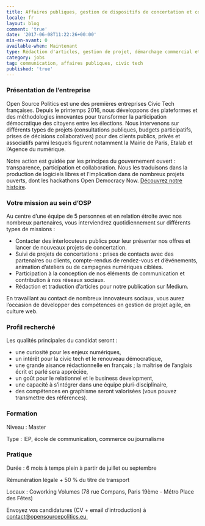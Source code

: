 ```yaml
---
title: Affaires publiques, gestion de dispositifs de concertation et communication
locale: fr
layout: blog
comment: 'true'
date: '2017-06-08T11:22:26+00:00'
mis-en-avant: 0
available-when: Maintenant
type: Rédaction d'articles, gestion de projet, démarchage commercial etc.
category: jobs
tag: communication, affaires publiques, civic tech
published: 'true'
---
```



### Présentation de l’entreprise

Open Source Politics est une des premières entreprises Civic Tech françaises. Depuis le printemps 2016, nous développons des plateformes et des méthodologies innovantes pour transformer la participation démocratique des citoyens entre les élections. Nous intervenons sur différents types de projets (consultations publiques, budgets participatifs, prises de décisions collaboratives) pour des clients publics, privés et associatifs parmi lesquels figurent notamment la Mairie de Paris, Etalab et l’Agence du numérique.

Notre action est guidée par les principes du gouvernement ouvert : transparence, participation et collaboration. Nous les traduisons dans la production de logiciels libres et l’implication dans de nombreux projets ouverts, dont les hackathons Open Democracy Now. [Découvrez notre histoire](https://medium.com/open-source-politics/notre-histoire-c61bbec90334#.bmus5b392).

### Votre mission au sein d’OSP

Au centre d’une équipe de 5 personnes et en relation étroite avec nos nombreux partenaires, vous interviendrez quotidiennement sur différents types de missions :

* Contacter des interlocuteurs publics pour leur présenter nos offres et lancer de nouveaux projets de concertation.
* Suivi de projets de concertations : prises de contacts avec des partenaires ou clients, compte-rendus de rendez-vous et d’événements, animation d’ateliers ou de campagnes numériques ciblées.
* Participation à la conception de nos éléments de communication et contribution à nos réseaux sociaux.
* Rédaction et traduction d’articles pour notre publication sur Medium.

En travaillant au contact de nombreux innovateurs sociaux, vous aurez l’occasion de développer des compétences en gestion de projet agile, en culture web.

### Profil recherché

Les qualités principales du candidat seront :

* une curiosité pour les enjeux numériques,
* un intérêt pour la civic tech et le renouveau démocratique,
* une grande aisance rédactionnelle en français ; la maîtrise de l’anglais écrit et parlé sera appréciée,
* un goût pour le relationnel et le business development,
* une capacité à s’intégrer dans une équipe pluri-disciplinaire,
* des compétences en graphisme seront valorisées (vous pouvez transmettre des références).

### Formation

Niveau : Master

Type : IEP, école de communication, commerce ou journalisme

### Pratique

Durée : 6 mois à temps plein à partir de juillet ou septembre

Rémunération légale + 50 % du titre de transport

Locaux : Coworking Volumes (78 rue Compans, Paris 19ème - Métro Place des Fêtes)

Envoyez vos candidatures (CV + email d’introduction) à [contact@opensourcepolitics.eu ](mailto:contact@opensourcepolitics.eu)